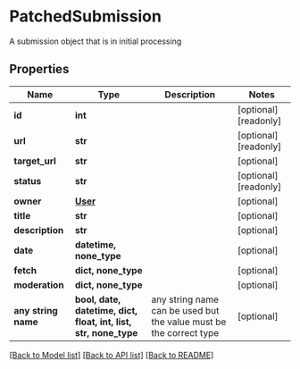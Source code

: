# PatchedSubmission

A submission object that is in initial processing

## Properties
Name | Type | Description | Notes
------------ | ------------- | ------------- | -------------
**id** | **int** |  | [optional] [readonly] 
**url** | **str** |  | [optional] [readonly] 
**target_url** | **str** |  | [optional] 
**status** | **str** |  | [optional] [readonly] 
**owner** | [**User**](User.md) |  | [optional] 
**title** | **str** |  | [optional] 
**description** | **str** |  | [optional] 
**date** | **datetime, none_type** |  | [optional] 
**fetch** | **dict, none_type** |  | [optional] 
**moderation** | **dict, none_type** |  | [optional] 
**any string name** | **bool, date, datetime, dict, float, int, list, str, none_type** | any string name can be used but the value must be the correct type | [optional]

[[Back to Model list]](../README.md#documentation-for-models) [[Back to API list]](../README.md#documentation-for-api-endpoints) [[Back to README]](../README.md)



